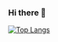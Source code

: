 ### Hi there 👋

[![Top Langs](https://github-readme-stats.vercel.app/api/top-langs/?username=florian-portmann&layout=pie)](https://github.com/florian-portmann/github-readme-stats)
<!--
**florian-portmann/florian-portmann** is a ✨ _special_ ✨ repository because its `README.md` (this file) appears on your GitHub profile.

Here are some ideas to get you started:

- 🔭 I’m currently working on ...
- 🌱 I’m currently learning ...
- 👯 I’m looking to collaborate on ...
- 🤔 I’m looking for help with ...
- 💬 Ask me about ...
- 📫 How to reach me: ...
- 😄 Pronouns: ...
- ⚡ Fun fact: ...
-->
